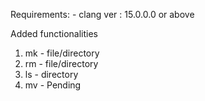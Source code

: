 Requirements:
    - clang ver : 15.0.0.0 or above

Added functionalities
1. mk - file/directory
2. rm - file/directory
3. ls - directory
4. mv - Pending